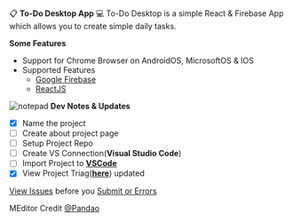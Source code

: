 :clipboard: **To-Do Desktop App** :computer:
To-Do Desktop is a simple React & Firebase App which allows you to create simple daily tasks.

**Some Features**
- Support for Chrome Browser on AndroidOS, MicrosoftOS & IOS
- Supported Features
   - [Google Firebase](https://firebase.google.com/ "Google Firebase")
   - [ReactJS](https://reactjs.org/ "ReactJS")

![notepad](https://i.imgur.com/1gRWrMV.png "notepad") **Dev Notes & Updates**
- [x] Name the project
- [ ] Create about project page
- [ ] Setup Project Repo
- [ ] Create VS Connection(**Visual Studio Code**)
- [ ] Import Project to **[VSCode](https://code.visualstudio.com/ "VSCode")**
- [x] View Project Triag(**[here](https://github.com/icueMike/todoRF/projects/1 "here")**) updated

[View Issues](https://github.com/users/icueMike/projects/3) before you [Submit or Errors](https://github.com/users/icueMike/projects/3) 


MEditor Credit [@Pandao](https://github.com/Pandao "@Pandao")
